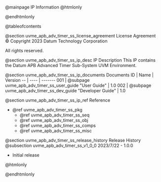 @mainpage IP Information
@htmlonly
<div class="autonumbering">
@endhtmlonly


@tableofcontents


@section uvme_apb_adv_timer_ss_license_agreement License Agreement
© Copyright 2023 Datum Technology Corporation

All rights reserved.


@section uvme_apb_adv_timer_ss_ip_desc IP Description
This IP contains the Datum APB Advanced Timer Sub-System UVM Environment.



@section uvme_apb_adv_timer_ss_ip_documents Documents
ID | Name | Version
-- | ---- | -------
001 | @subpage uvme_apb_adv_timer_ss_user_guide "User Guide" | 1.0
002 | @subpage uvme_apb_adv_timer_ss_dev_guide "Developer Guide" | 1.0


@section uvme_apb_adv_timer_ss_ip_ref Reference
 * @ref uvme_apb_adv_timer_ss_pkg
   * @ref uvme_apb_adv_timer_ss_seq
   * @ref uvme_apb_adv_timer_ss_obj
   * @ref uvme_apb_adv_timer_ss_comps
   * @ref uvme_apb_adv_timer_ss_misc


@section uvme_apb_adv_timer_ss_release_history Release History
@subsection uvme_apb_adv_timer_ss_v1_0_0 2023/7/22 - 1.0.0
- Initial release


@htmlonly
</div>
@endhtmlonly